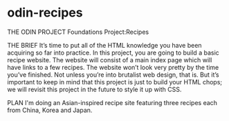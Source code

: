 # odin-recipes
THE ODIN PROJECT 
Foundations 
Project:Recipes

THE BRIEF
It’s time to put all of the HTML knowledge you have been acquiring so far into practice. In this project, you are going to build a basic recipe website.
The website will consist of a main index page which will have links to a few recipes. The website won’t look very pretty by the time you’ve finished. Not unless you’re into brutalist web design, that is.
But it’s important to keep in mind that this project is just to build your HTML chops; we will revisit this project in the future to style it up with CSS.

PLAN
I'm doing an Asian-inspired recipe site featuring three recipes each from China, Korea and Japan.